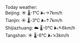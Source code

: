Today weather:  
Beijing: ☀️   🌡️-1°C 🌬️→7km/h  
Tianjin: ☀️   🌡️-3°C 🌬️↑7km/h  
Shijiazhuang: ☁️   🌡️-0°C 🌬️↖6km/h  
Tangshan: ☀️   🌡️-6°C 🌬️↘3km/h  
